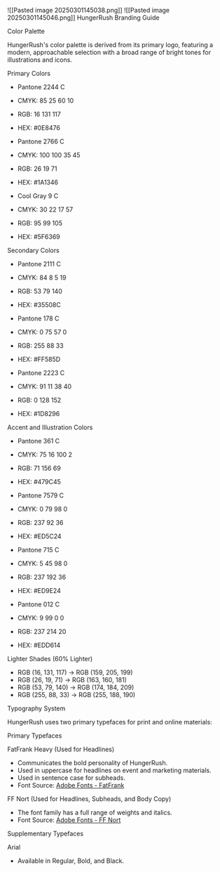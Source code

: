 
![[Pasted image 20250301145038.png]]
![[Pasted image 20250301145046.png]]
HungerRush Branding Guide

Color Palette

HungerRush's color palette is derived from its primary logo, featuring a modern, approachable selection with a broad range of bright tones for illustrations and icons.

Primary Colors

- Pantone 2244 C

- CMYK: 85 25 60 10
- RGB: 16 131 117
- HEX: #0E8476

- Pantone 2766 C

- CMYK: 100 100 35 45
- RGB: 26 19 71
- HEX: #1A1346

- Cool Gray 9 C

- CMYK: 30 22 17 57
- RGB: 95 99 105
- HEX: #5F6369

Secondary Colors

- Pantone 2111 C

- CMYK: 84 8 5 19
- RGB: 53 79 140
- HEX: #35508C

- Pantone 178 C

- CMYK: 0 75 57 0
- RGB: 255 88 33
- HEX: #FF585D

- Pantone 2223 C

- CMYK: 91 11 38 40
- RGB: 0 128 152
- HEX: #1D8296

Accent and Illustration Colors

- Pantone 361 C

- CMYK: 75 16 100 2
- RGB: 71 156 69
- HEX: #479C45

- Pantone 7579 C

- CMYK: 0 79 98 0
- RGB: 237 92 36
- HEX: #ED5C24

- Pantone 715 C

- CMYK: 5 45 98 0
- RGB: 237 192 36
- HEX: #ED9E24

- Pantone 012 C

- CMYK: 9 99 0 0
- RGB: 237 214 20
- HEX: #EDD614

Lighter Shades (60% Lighter)

- RGB (16, 131, 117) -> RGB (159, 205, 199)
- RGB (26, 19, 71) -> RGB (163, 160, 181)
- RGB (53, 79, 140) -> RGB (174, 184, 209)
- RGB (255, 88, 33) -> RGB (255, 188, 190)

Typography System

HungerRush uses two primary typefaces for print and online materials:

Primary Typefaces

FatFrank Heavy (Used for Headlines)

- Communicates the bold personality of HungerRush.
- Used in uppercase for headlines on event and marketing materials.
- Used in sentence case for subheads.
- Font Source: [Adobe Fonts - FatFrank](https://fonts.adobe.com/fonts/fatfrank)

FF Nort (Used for Headlines, Subheads, and Body Copy)

- The font family has a full range of weights and italics.
- Font Source: [Adobe Fonts - FF Nort](https://fonts.adobe.com/fonts/ff-nort)

Supplementary Typefaces

Arial

- Available in Regular, Bold, and Black.